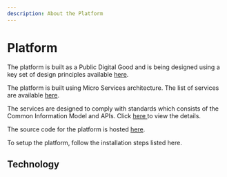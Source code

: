 ```yaml
---
description: About the Platform
---
```


# Platform

The platform is built as a Public Digital Good and is being designed using a key set of design principles available [here](principles.md).

The platform is built using Micro Services architecture. The list of services are available [here]().

The services are designed to comply with standards which consists of the Common Information Model and APIs. Click [here ](https://docs.ifix.org.in/standards)to view the details.

The source code for the platform is hosted [here](https://github.com/egovernments/iFix).

To setup the platform, follow the installation steps listed here.

## Technology <a id="divoc-presentations"></a>

### 

